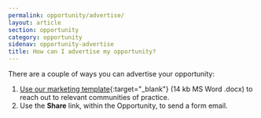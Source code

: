 ```yaml
---
permalink: opportunity/advertise/
layout: article
section: opportunity
category: opportunity
sidenav: opportunity-advertise
title: How can I advertise my opportunity?
---
```


There are a couple of ways you can advertise your opportunity:

1. [Use our marketing template](marketing-email-template.docx){:target="_blank"} (14 kb MS Word .docx) to reach out to relevant communities of practice.
2. Use the **Share** link, within the Opportunity, to send a form email.
